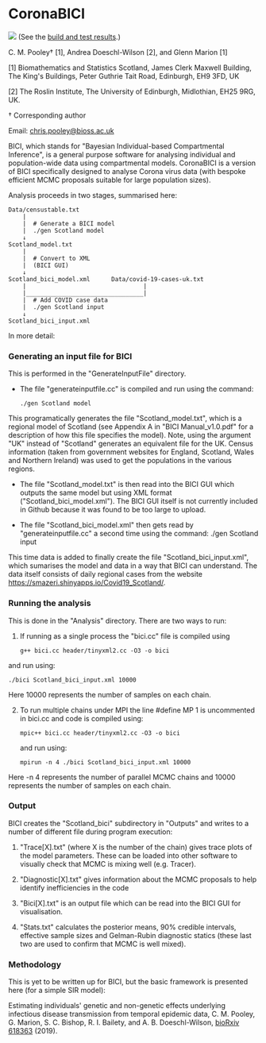 
# CoronaBICI

![](https://github.com/ScottishCovidResponse/CoronaBICI/workflows/CI/badge.svg?branch=master) (See the [build and test results](https://github.com/ScottishCovidResponse/CoronaBICI/actions?query=workflow%3ACI).)

C. M. Pooley† [1], Andrea Doeschl-Wilson [2], and Glenn Marion [1]

[1] Biomathematics and Statistics Scotland, James Clerk Maxwell Building, The King's Buildings, Peter Guthrie Tait Road, Edinburgh, EH9 3FD, UK 

[2] The Roslin Institute, The University of Edinburgh, Midlothian, EH25 9RG, UK. 

† Corresponding author

Email: [chris.pooley@bioss.ac.uk](mailto:chris.pooley@bioss.ac.uk)

BICI, which stands for "Bayesian Individual-based Compartmental Inference", is a general purpose software for analysing individual and population-wide data using compartmental models. CoronaBICI is a version of BICI specifically designed to analyse Corona virus data (with bespoke efficient MCMC proposals suitable for large population sizes).

Analysis proceeds in two stages, summarised here:

```
Data/censustable.txt
    |
    |  # Generate a BICI model
    |  ./gen Scotland model
    ↓
Scotland_model.txt
    |
    |  # Convert to XML
    |  (BICI GUI)
    ↓
Scotland_bici_model.xml      Data/covid-19-cases-uk.txt
    |                                 |
    |_________________________________|
    |  # Add COVID case data
    |  ./gen Scotland input
    ↓
Scotland_bici_input.xml
```

In more detail:

### Generating an input file for BICI

This is performed in the "GenerateInputFile" directory. 
* The file "generateinputfile.cc" is compiled and run using the command:
  ```
  ./gen Scotland model
  ```
This programatically generates the file "Scotland_model.txt", which is a regional model of Scotland (see Appendix A in "BICI Manual_v1.0.pdf" for a description of how this file specifies the model). Note, using the argument "UK" instead of "Scotland" generates an equivalent file for the UK. Census information (taken from government websites for England, Scotland, Wales and Northern Ireland) was used to get the populations in the various regions.

* The file "Scotland_model.txt" is then read into the BICI GUI which outputs the same model but using XML format ("Scotland_bici_model.xml"). The BICI GUI itself is not currently included in Github because it was found to be too large to upload.

* The file "Scotland_bici_model.xml" then gets read by "generateinputfile.cc" a second time using the command:
./gen Scotland input

This time data is added to finally create the file "Scotland_bici_input.xml", which sumarises the model and data in a way that BICI can understand. The data itself consists of daily regional cases from the website https://smazeri.shinyapps.io/Covid19_Scotland/.   


### Running the analysis

This is done in the "Analysis" directory. There are two ways to run: 

1. If running as a single process the "bici.cc" file is compiled using
   ```
   g++ bici.cc header/tinyxml2.cc -O3 -o bici
   ```
and run using:
   ```
   ./bici Scotland_bici_input.xml 10000
   ```
   Here 10000 represents the number of samples on each chain. 

2. To run multiple chains under MPI the line #define MP 1 is uncommented in bici.cc and code is compiled using:
   ```
   mpic++ bici.cc header/tinyxml2.cc -O3 -o bici
   ```
   and run using:        
   ```
   mpirun -n 4 ./bici Scotland_bici_input.xml 10000
   ```
Here -n 4 represents the number of parallel MCMC chains and 10000 represents the number of samples on each chain. 

### Output

BICI creates the "Scotland_bici" subdirectory in "Outputs" and  writes to a number of different file during program execution:

1. "Trace[X].txt" (where X is the number of the chain) gives trace plots of the model parameters. These can be loaded into other software to visually check that MCMC is mixing well (e.g. Tracer).

2. "Diagnostic[X].txt" gives information about the MCMC proposals to help identify inefficiencies in the code

3. "Bici[X].txt" is an output file which can be read into the BICI GUI for visualisation.

4. "Stats.txt" calculates the posterior means, 90% credible intervals, effective sample sizes and Gelman-Rubin diagnostic statics (these last two are used to confirm that MCMC is well mixed).

### Methodology

This is yet to be written up for BICI, but the basic framework is presented here (for a simple SIR model):

Estimating individuals' genetic and non-genetic effects underlying infectious disease transmission from temporal epidemic data, C. M. Pooley, G. Marion, S. C. Bishop, R. I. Bailety, and A. B. Doeschl-Wilson, [bioRxiv 618363](https://www.biorxiv.org/content/10.1101/618363v3.full) (2019).

